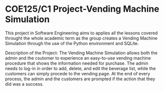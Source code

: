 # COE125/C1 Project-Vending Machine Simulation
This project in Software Engineering aims to applies all the lessons covered throught the whole academic term as the group creates a Vending Machine Simulation through the use of the Python environment and SQLite.

Description of the Project:
The Vending Machine Simulation allows both the admin and the csutomer to experience an easy-to-use vending machine procedure that shows the information needed for purchase. The admin needs to log-in in order to add, delete, and edit the beverage list, while the customers can simply procede to the vending page. At the end of every process, the admin and the customers are prompted if the action that they did was a success.
